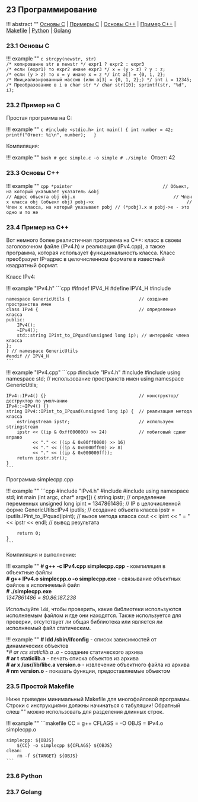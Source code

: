 ## 23 Программирование

!!! abstract ""
    [Основы C](#231-основы-c) | [Примеры C](#232-пример-на-c) | [Основы C++](#233-основы-c) | [Пример C++](#234-пример-на-c) | [Makefile](#235-простой-makefile) | [Python](#236-python) | [Golang](#237-golang)

### 23.1 Основы C

!!! example ""
    ```c
    strcpy(newstr, str)                                                            /* копирование str в newstr */
    expr1 ? expr2 : expr3                                                          /* если (expr1) то expr2 иначе expr3 */
    x = (y > z) ? y : z;                                                           /* если (y > z) то x = y иначе x = z */
    int a[] = {0, 1, 2};                                                           /* Инициализированный массив (или a[3] = {0, 1, 2};) */
    int i = 12345;                                                                 /* Преобразование в i в char str */
    char str[10];
    sprintf(str, "%d", i);
    ```

### 23.2 Пример на C

Простая программа на C:

!!! example ""
    ```c
    #include <stdio.h>
    int main() {
        int number = 42;
        printf("Ответ: %i\n", number);  
    }
    ```

Компиляция:

!!! example ""
    ```bash
    # gcc simple.c -o simple
    # ./simple
    ```
    Ответ: 42

### 23.3 Основы C++

!!! example ""
    ```cpp
    *pointer                                  // Объект, на который указывает указатель
    &obj                                      // Адрес объекта obj
    obj.x                                     // Член x класса obj (объект obj)
    pobj->x                                   // Член x класса, на который указывает pobj
                                              // (*pobj).x и pobj->x - это одно и то же
    ```

### 23.4 Пример на C++

Вот немного более реалистичная программа на C++: класс в своем заголовочном файле (IPv4.h) и реализация (IPv4.cpp), а также программа, которая использует функциональность класса. Класс преобразует IP-адрес в целочисленном формате в известный квадратный формат.

Класс IPv4:

!!! example "IPv4.h"
    ```cpp
    #ifndef IPV4_H
    #define IPV4_H
    #include <string>
    
    namespace GenericUtils {                          // создание пространства имен
    class IPv4 {                                      // определение класса
    public:
        IPv4();
        ~IPv4();
        std::string IPint_to_IPquad(unsigned long ip); // интерфейс члена класса
    };
    } // namespace GenericUtils
    #endif // IPV4_H
    ```

!!! example "IPv4.cpp"
    ```cpp
    #include "IPv4.h"
    #include <string>
    #include <sstream>
    using namespace std;                              // использование пространств имен
    using namespace GenericUtils;
    
    IPv4::IPv4() {}                                   // конструктор/деструктор по умолчанию
    IPv4::~IPv4() {}
    string IPv4::IPint_to_IPquad(unsigned long ip) {  // реализация метода класса
        ostringstream ipstr;                          // используем stringstream
        ipstr << ((ip & 0xff000000) >> 24)            // побитовый сдвиг вправо
              << "." << ((ip & 0x00ff0000) >> 16)
              << "." << ((ip & 0x0000ff00) >> 8)
              << "." << ((ip & 0x000000ff));
        return ipstr.str();
    }
    ```

Программа simplecpp.cpp

!!! example ""
    ```cpp
    #include "IPv4.h"
    #include <iostream>
    #include <string>
    using namespace std;
    int main (int argc, char* argv[]) {
        string ipstr;                                 // определение переменных
        unsigned long ipint = 1347861486;             // IP в целочисленной форме
        GenericUtils::IPv4 iputils;                   // создание объекта класса
        ipstr = iputils.IPint_to_IPquad(ipint);       // вызов метода класса
        cout << ipint << " = " << ipstr << endl;      // вывод результата
    
        return 0;
    }
    ```

Компиляция и выполнение:

!!! example ""
    **# g++ -c IPv4.cpp simplecpp.cpp**                - компиляция в объектные файлы  
    **# g++ IPv4.o simplecpp.o -o simplecpp.exe**      - связывание объектных файлов в исполняемый файл  
    **# ./simplecpp.exe**  
    *1347861486 = 80.86.187.238*  

Используйте `ldd`, чтобы проверить, какие библиотеки используются исполняемым файлом и где они находятся. Также используется для проверки, отсутствует ли общая библиотека или является ли исполняемый файл статическим.

!!! example ""
    **# ldd /sbin/ifconfig**                           - список зависимостей от динамических объектов  
    **# ar rcs staticlib.a *.o**                       - создание статического архива  
    **# ar t staticlib.a**                             - печать списка объектов из архива  
    **# ar x /usr/lib/libc.a version.o**               - извлечение объектного файла из архива  
    **# nm version.o**                                 - показать функции, предоставляемые объектом  

### 23.5 Простой Makefile

Ниже приведен минимальный Makefile для многофайловой программы. Строки с инструкциями должны начинаться с табуляции! Обратный слеш "\" можно использовать для разделения длинных строк.

!!! example ""
    ```makefile
    CC = g++
    CFLAGS = -O
    OBJS = IPv4.o simplecpp.o
    
    simplecpp: ${OBJS}
    	${CC} -o simplecpp ${CFLAGS} ${OBJS}
    clean:
    	rm -f ${TARGET} ${OBJS}
    ```

### 23.6 Python



### 23.7 Golang


